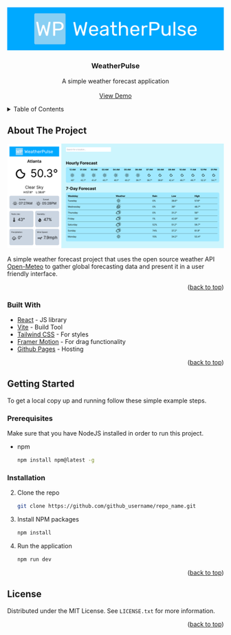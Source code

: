 <a name="readme-top"></a>

<!-- PROJECT LOGO -->
<br />
<div align="center">
  <a href="https://github.com/snguyen56/WeatherPulse">
    <img src="./src/assets/logo.svg" alt="Logo" >
  </a>

<h3 align="center">WeatherPulse</h3>

  <p align="center">
    A simple weather forecast application
    <br />
    <br />
    <a href="https://snguyen56.github.io/WeatherPulse/">View Demo</a>
  </p>
</div>

<!-- TABLE OF CONTENTS -->
<details>
  <summary>Table of Contents</summary>
  <ol>
    <li>
      <a href="#about-the-project">About The Project</a>
      <ul>
        <li><a href="#built-with">Built With</a></li>
      </ul>
    </li>
    <li>
      <a href="#getting-started">Getting Started</a>
      <ul>
        <li><a href="#prerequisites">Prerequisites</a></li>
        <li><a href="#installation">Installation</a></li>
      </ul>
    </li>
    <li><a href="#license">License</a></li>
  </ol>
</details>

<!-- ABOUT THE PROJECT -->

## About The Project

![](./src/assets/screenshot.png)

A simple weather forecast project that uses the open source weather API [Open-Meteo](https://open-meteo.com/) to gather global forecasting data and present it in a user friendly interface.

<p align="right">(<a href="#readme-top">back to top</a>)</p>

### Built With

- [React](https://reactjs.org/) - JS library
- [Vite](https://vitejs.dev/) - Build Tool
- [Tailwind CSS](https://tailwindcss.com/) - For styles
- [Framer Motion](https://www.framer.com/motion/) - For drag functionality
- [Github Pages](https://pages.github.com/) - Hosting

<p align="right">(<a href="#readme-top">back to top</a>)</p>

<!-- GETTING STARTED -->

## Getting Started

To get a local copy up and running follow these simple example steps.

### Prerequisites

Make sure that you have NodeJS installed in order to run this project.

- npm
  ```sh
  npm install npm@latest -g
  ```

### Installation

2. Clone the repo
   ```sh
   git clone https://github.com/github_username/repo_name.git
   ```
3. Install NPM packages
   ```sh
   npm install
   ```
4. Run the application
   ```js
   npm run dev
   ```

<p align="right">(<a href="#readme-top">back to top</a>)</p>

<!-- LICENSE -->

## License

Distributed under the MIT License. See `LICENSE.txt` for more information.

<p align="right">(<a href="#readme-top">back to top</a>)</p>
